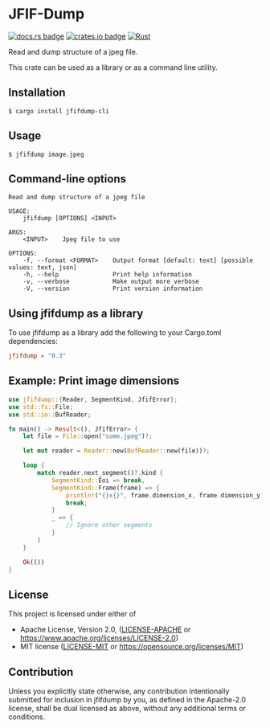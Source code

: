 # JFIF-Dump

[![docs.rs badge](https://docs.rs/jfifdump/badge.svg)](https://docs.rs/jfifdump/latest/jfifdump/)
[![crates.io badge](https://img.shields.io/crates/v/jfifdump.svg)](https://crates.io/crates/jfifdump/)
[![Rust](https://github.com/vstroebel/jfifdump/actions/workflows/rust.yml/badge.svg)](https://github.com/vstroebel/jfifdump/actions/workflows/rust.yml)

Read and dump structure of a jpeg file.

This crate can be used as a library or as a command line utility.

## Installation

```
$ cargo install jfifdump-cli
```

## Usage

```
$ jfifdump image.jpeg
```

## Command-line options

```
Read and dump structure of a jpeg file

USAGE:
    jfifdump [OPTIONS] <INPUT>

ARGS:
    <INPUT>    Jpeg file to use

OPTIONS:
    -f, --format <FORMAT>    Output format [default: text] [possible values: text, json]
    -h, --help               Print help information
    -v, --verbose            Make output more verbose
    -V, --version            Print version information
```

## Using jfifdump as a library

To use jfifdump as a library add the following to your Cargo.toml dependencies:

```toml
jfifdump = "0.3"
```

## Example: Print image dimensions

```rust
use jfifdump::{Reader, SegmentKind, JfifError};
use std::fs::File;
use std::io::BufReader;

fn main() -> Result<(), JfifError> {
    let file = File::open("some.jpeg")?;

    let mut reader = Reader::new(BufReader::new(file))?;

    loop {
        match reader.next_segment()?.kind {
            SegmentKind::Eoi => break,
            SegmentKind::Frame(frame) => {
                println!("{}x{}", frame.dimension_x, frame.dimension_y);
                break;
            }
            _ => {
                // Ignore other segments
            }
        }
    }

    Ok(())
}
```

## License

This project is licensed under either of

* Apache License, Version 2.0, ([LICENSE-APACHE](LICENSE-APACHE) or https://www.apache.org/licenses/LICENSE-2.0)
* MIT license ([LICENSE-MIT](LICENSE-MIT) or https://opensource.org/licenses/MIT)

## Contribution

Unless you explicitly state otherwise, any contribution intentionally submitted for inclusion in jfifdump by you, as
defined in the Apache-2.0 license, shall be dual licensed as above, without any additional terms or conditions.
